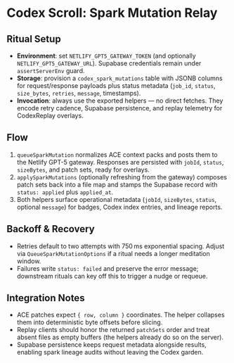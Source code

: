 # Codex Scroll: Spark Mutation Relay

## Ritual Setup
- **Environment**: set `NETLIFY_GPT5_GATEWAY_TOKEN` (and optionally `NETLIFY_GPT5_GATEWAY_URL`). Supabase credentials remain under `assertServerEnv` guard.
- **Storage**: provision a `codex_spark_mutations` table with JSONB columns for request/response payloads plus status metadata (`job_id`, `status`, `size_bytes`, `retries`, `message`, timestamps).
- **Invocation**: always use the exported helpers — no direct fetches. They encode retry cadence, Supabase persistence, and replay telemetry for CodexReplay overlays.

## Flow
1. `queueSparkMutation` normalizes ACE context packs and posts them to the Netlify GPT-5 gateway. Responses are persisted with `jobId`, `status`, `sizeBytes`, and patch sets, ready for overlays.
2. `applySparkMutations` (optionally refreshing from the gateway) composes patch sets back into a file map and stamps the Supabase record with `status: applied` plus `applied_at`.
3. Both helpers surface operational metadata (`jobId`, `sizeBytes`, `status`, optional `message`) for badges, Codex index entries, and lineage reports.

## Backoff & Recovery
- Retries default to two attempts with 750 ms exponential spacing. Adjust via `QueueSparkMutationOptions` if a ritual needs a longer meditation window.
- Failures write `status: failed` and preserve the error message; downstream rituals can key off this to trigger a nudge or requeue.

## Integration Notes
- ACE patches expect `{ row, column }` coordinates. The helper collapses them into deterministic byte offsets before slicing.
- Replay clients should honor the returned `patchSets` order and treat absent files as empty buffers (the helpers already do so on the server).
- Supabase persistence keeps request metadata alongside results, enabling spark lineage audits without leaving the Codex garden.
